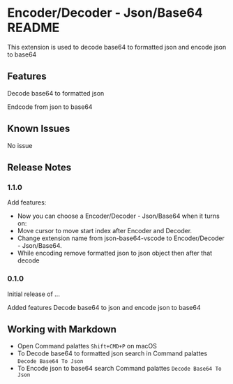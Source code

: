 # Encoder/Decoder - Json/Base64 README

This extension is used to decode base64 to formatted json and encode json to base64

## Features

Decode base64 to formatted json

Endcode from json to base64

## Known Issues

No issue

## Release Notes

### 1.1.0

Add features:

- Now you can choose a  Encoder/Decoder - Json/Base64 when it turns on:
- Move cursor to move start index after Encoder and Decoder.
- Change extension name from json-base64-vscode to Encoder/Decoder - Json/Base64.
- While encoding remove formatted json to json object then after that decode

### 0.1.0

Initial release of ...

Added features Decode base64 to json and encode json to base64

## Working with Markdown
* Open Command palattes `Shift+CMD+P` on macOS
* To Decode base64 to formatted json search in Command palattes  `Decode Base64 To Json`
* To Encode json to base64 search Command palattes  `Decode Base64 To Json`
